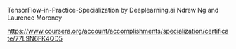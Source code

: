 TensorFlow-in-Practice-Specialization by Deeplearning.ai Ndrew Ng and Laurence Moroney

https://www.coursera.org/account/accomplishments/specialization/certificate/77L9N6FK4QD5
